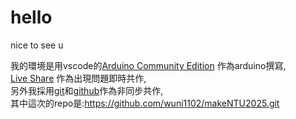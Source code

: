 # hello
nice to see u

我的環境是用vscode的[Arduino Community Edition](https://marketplace.visualstudio.com/items/?itemName=vscode-arduino.vscode-arduino-community) 作為arduino撰寫,  
[Live Share](https://marketplace.visualstudio.com/items/?itemName=MS-vsliveshare.vsliveshare) 作為出現問題即時共作,  
另外我採用[git](https://git-scm.com/)和[github](https://github.com/)作為非同步共作,  
其中這次的repo是:https://github.com/wuni1102/makeNTU2025.git